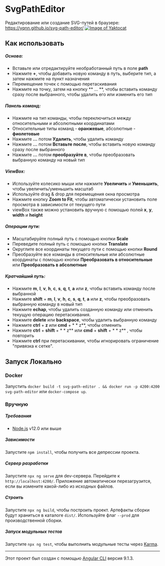 # SvgPathEditor
Редактирование или создание SVG-путей в браузере: https://yqnn.github.io/svg-path-editor/
[![Image of Yaktocat](./doc/screenshot.png)](https://yqnn.github.io/svg-path-editor/)

## Как использовать

##### Основа:
- Вставьте или отредактируйте необработанный путь в поле **path** 
- Нажмите **+**, чтобы добавить новую команду в путь, выберите тип, а затем нажмите на пункт назначения
- Перемещение точек с помощью перетаскивания
- Нажмите на точку, затем на кнопку ** ... **, чтобы вставить команду сразу после выбранного, чтобы удалить его или изменить его тип

##### Панель команд:
- Нажмите на тип команды, чтобы переключиться между относительными и абсолютными координатами
- Относительные типы команд - **оранжевые**, абсолютные - **фиолетовые**
- Нажмите **...** потом **Удалить**, чтобы удалить команду
- Нажмите **...** потом **Вставьте после**, чтобы вставить новую команду сразу после выбранного
- Нажмите **...** потом **преобразуйте в**, чтобы преобразовать выбранную команду на новый тип

##### ViewBox:
- Используйте колесико мыши или нажмите **Увеличить** и **Уменьшить**, чтобы увеличить/уменьшить масштаб
- Используйте drag & drop для перемещения окна просмотра
- Нажмите кнопку **Zoom to Fit**, чтобы автоматически установить поле просмотра в зависимости от текущего пути
- viewBox также можно установить вручную с помощью полей **x**, **y**, **width** и **height** 

##### Операции пути:
- Масштабируйте полный путь с помощью кнопки **Scale** 
- Переведите полный путь с помощью кнопки **Translate** 
- Округлите все координаты текущего пути с помощью кнопки **Round** 
- Преобразуйте все команды в относительные или абсолютные координаты с помощью кнопки **Преобразовать в относительные** или **Преобразовать в абсолютные** 

##### Кратчайший путь:
- Нажмите **m**, **l**, **v**, **h**, **c**, **s**, **q**, **t**, **a** или **z**, чтобы вставить команду после выбранной
- Нажмите **shift** + **m**, **l**, **v**, **h**, **c**, **s**, **q**, **t**, **a** или **z**, чтобы преобразовать выбранную команду в новый тип
- Нажмите **echap**, чтобы удалить созданную команду или отменить текущую операцию перетаскивания.
- Нажмите **delete** или **backspace**, чтобы удалить выбранную команду
- Нажмите **ctrl** + **z** или **cmd** + * * z**, чтобы отменить
- Нажмите **ctrl** + **shift** + * * z** или **cmd** + **shift** + * * z** , чтобы повторить
- Нажмите **ctrl** при перетаскивании, чтобы игнорировать ограничение "привязка к сетке".

## Запуск Локально

### Docker
Запустить `docker build -t svg-path-editor . && docker run -p 4200:4200 svg-path-editor` или `docker-compose up`.

### Вручную

##### Требования
- [Node.js](https://nodejs.org/) v12.0 или выше

##### Зависимости
Запустите `npm install`, чтобы получить все депрессии проекта.

##### Сервер разработки
Запустите `npx ng serve` для dev-сервера. Перейдите к `http://localhost:4200/`. Приложение автоматически перезагрузится, если вы измените какой-либо из исходных файлов.

##### Строить
Запустите `npx ng build`, чтобы построить проект. Артефакты сборки будут храниться в каталоге `dist/`. Используйте флаг `--prod` для производственной сборки.

##### Запуск модульных тестов
Запустите `npx ng test`, чтобы выполнить модульные тесты через [Karma](https://karma-runner.github.io).

---

Этот проект был создан с помощью [Angular CLI](https://github.com/angular/angular-cli) версия 9.1.3.
